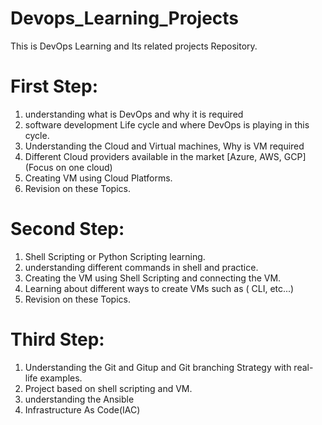 # Devops_Learning_Projects
This is DevOps Learning and Its related projects Repository.

# First Step:
1. understanding what is DevOps and why it is required
2. software development Life cycle and where DevOps is playing in this cycle.
3. Understanding the Cloud and Virtual machines, Why is VM required 
4. Different Cloud providers available in the market [Azure, AWS, GCP] (Focus on one cloud)
5. Creating VM using Cloud Platforms.
6. Revision on these Topics. 


# Second Step:
1. Shell Scripting or Python Scripting learning. 
2. understanding different commands in shell and practice.
3. Creating the VM using Shell Scripting and connecting the VM.
4. Learning about different ways to create VMs such as ( CLI, etc...)
5. Revision on these Topics.

# Third Step:
1. Understanding the Git and Gitup and Git branching Strategy with real-life examples.
2. Project based on shell scripting and VM.
3. understanding the Ansible
4. Infrastructure As Code(IAC)

